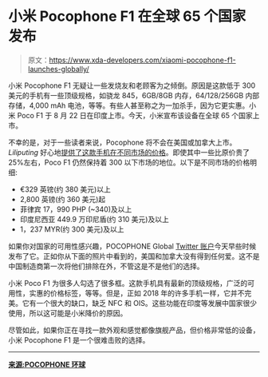 # 小米 Pocophone F1 在全球 65 个国家发布

> 原文：<https://www.xda-developers.com/xiaomi-pocophone-f1-launches-globally/>

小米 Pocophone F1 无疑让一些发烧友和老顾客为之倾倒。原因是这款低于 300 美元的手机有一些顶级规格，如骁龙 845，6GB/8GB 内存，64/128/256GB 内部存储，4,000 mAh 电池，等等。有些人甚至称之为一加杀手，因为它更实惠。小米 Poco F1 于 8 月 22 日在印度上市。今天，小米宣布该设备在全球 65 个国家上市。

不幸的是，对于一些读者来说，Pocophone 将不会在美国或加拿大上市。 *Liliputing* 好心地[提供了这款手机在不同市场的价格](https://liliputing.com/2018/08/pocophone-f1-launches-globally-but-not-in-the-us-or-canada.html)。即使其中一些比原价贵了 25%左右，Poco F1 仍然保持着 300 以下市场的地位。以下是不同市场的价格明细:

*   €329 英镑(约 380 美元)以上
*   2,800 英镑(约 360 美元)起
*   菲律宾 17，990 PHP (~340)及以上
*   印度尼西亚 449.9 万印尼盾(约 310 美元)及以上
*   1，237 MYR(约 300 美元)及以上

如果你对国家的可用性感兴趣，POCOPHONE Global [Twitter 账户](https://twitter.com/GlobalPocophone/status/1034104659353497601?s=19)今天早些时候发布了它。正如你从下面的照片中看到的，美国和加拿大没有得到任何爱。这不是中国制造商第一次将他们排除在外，不管这是不是他们的选择。

小米 Poco F1 为很多人勾选了很多框。这款手机具有最新的顶级规格，广泛的可用性，实惠的价格标签，等等。但是，正如 2018 年的许多手机一样，它并不完美。它有一个很大的缺口，缺乏 NFC 和 OIS。这些功能在印度等发展中国家很少使用，所以这可能是小米降价的原因。

尽管如此，如果你正在寻找一款外观和感觉都像旗舰产品，但价格非常低的设备，小米 Pocophone F1 是一个很难击败的选择。

* * *

[**来源:POCOPHONE 环球**](https://twitter.com/GlobalPocophone/status/1034104659353497601?s=19)